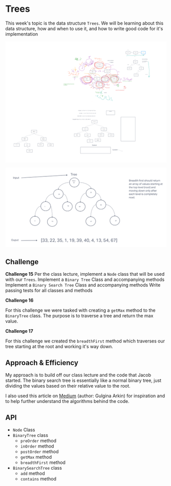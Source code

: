 # Trees

This week's topic is the data structure `Trees`.  We will be learning about this data structure, how and when to use it, and how to write good code for it's implementation

![Whiteboard](./class-15-uml.png)

![Breadth First UML](./breadth-first-uml.png)

## Challenge

**Challenge 15**
Per the class lecture, implement a `Node` class that will be used with our `Trees`.
Implement a `Binary Tree` Class and accompanying methods
Implement a `Binary Search Tree` Class and accompanying methods
Write passing tests for all classes and methods

**Challenge 16**

For this challenge we were tasked with creating a `getMax` method to the `BinaryTree` class. The purpose is to traverse a tree and return the max value.  

**Challenge 17**

For this challenge we created the `breadthFirst` method which traverses our tree starting at the root and working it's way down.  

## Approach & Efficiency

My approach is to build off our class lecture and the code that Jacob started.  The binary search tree is essentially like a normal binary tree, just dividing the values based on their relative value to the root. 

I also used this article on [Medium](https://medium.com/swlh/binary-search-tree-in-javascript-31cb74d8263b) (author: Gulgina Arkin) for inspiration and to help further understand the algorithms behind the code.  

## API

- `Node` Class
- `BinaryTree` class
  - `preOrder` method
  - `inOrder` method
  - `postOrder` method
  - `getMax` method
  - `breadthFirst` method
- `BinarySearchTree` class
  - `add` method
  - `contains` method